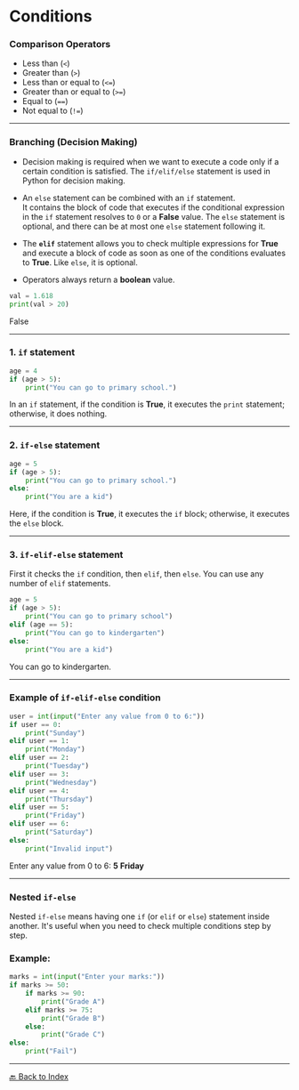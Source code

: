 # Conditions

### Comparison Operators

- Less than (`<`)
- Greater than (`>`)
- Less than or equal to (`<=`)
- Greater than or equal to (`>=`)
- Equal to (`==`)
- Not equal to (`!=`)

---

### Branching (Decision Making)

- Decision making is required when we want to execute a code only if a certain condition is satisfied. The `if/elif/else` statement is used in Python for decision making.

- An `else` statement can be combined with an `if` statement.  
It contains the block of code that executes if the conditional expression in the `if` statement resolves to `0` or a **False** value. The `else` statement is optional, and there can be at most one `else` statement following it.

- The **`elif`** statement allows you to check multiple expressions for **True** and execute a block of code as soon as one of the conditions evaluates to **True**. Like `else`, it is optional.  

- Operators always return a **boolean** value.

```python
val = 1.618
print(val > 20)
````

False

---

### 1. `if` statement

```python
age = 4
if (age > 5):
    print("You can go to primary school.")
```

In an `if` statement, if the condition is **True**, it executes the `print` statement; otherwise, it does nothing.

---

### 2. `if-else` statement

```python
age = 5
if (age > 5):
    print("You can go to primary school.")
else:
    print("You are a kid")
```

Here, if the condition is **True**, it executes the `if` block; otherwise, it executes the `else` block.

---

### 3. `if-elif-else` statement

First it checks the `if` condition, then `elif`, then `else`. You can use any number of `elif` statements.

```python
age = 5
if (age > 5):
    print("You can go to primary school")
elif (age == 5):
    print("You can go to kindergarten")
else:
    print("You are a kid")
```

You can go to kindergarten.

---

### Example of `if-elif-else` condition

```python
user = int(input("Enter any value from 0 to 6:"))
if user == 0:
    print("Sunday")
elif user == 1:
    print("Monday")
elif user == 2:
    print("Tuesday")
elif user == 3:
    print("Wednesday")
elif user == 4:
    print("Thursday")
elif user == 5:
    print("Friday")
elif user == 6:
    print("Saturday")
else:
    print("Invalid input")
```

Enter any value from 0 to 6: **5**
**Friday**

---

### Nested `if-else`

Nested `if-else` means having one `if` (or `elif` or `else`) statement inside another. It's useful when you need to check multiple conditions step by step.

### Example:

```python
marks = int(input("Enter your marks:"))
if marks >= 50:
    if marks >= 90:
        print("Grade A")
    elif marks >= 75:
        print("Grade B")
    else:
        print("Grade C")
else:
    print("Fail")
```

---
[🔙 Back to Index](README.md)
